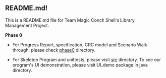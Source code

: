 ## README.md!

This is a README.md file for Team Magic Conch Shell's Library Management Project.

**Phase 0**

- For Progress Report, specification, CRC model and Scenario Walk-through, please check [phase0](phase0) directory.


- For Skeleton Program and unittests, please visit [src](../../webLibrary/backend/src) directory. To see our program's UI demonstration, please visit UI_demo 
package in java directory.
